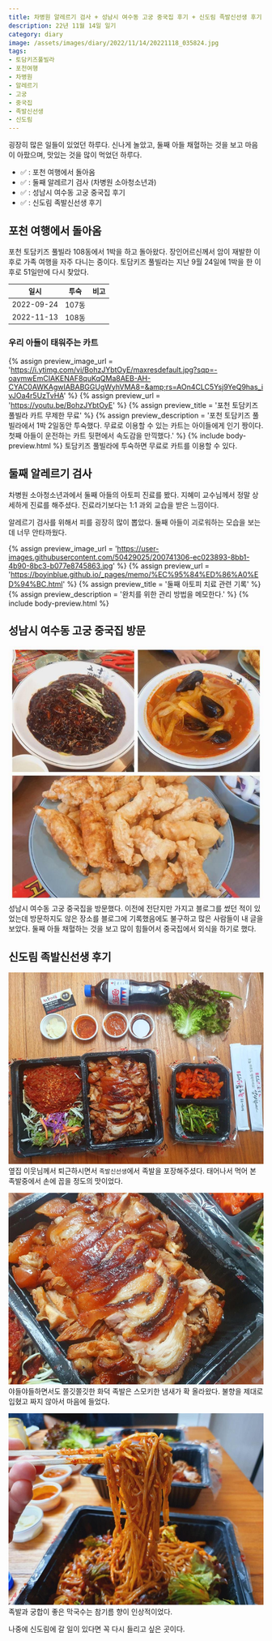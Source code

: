```yaml
---
title: 차병원 알레르기 검사 + 성남시 여수동 고궁 중국집 후기 + 신도림 족발신선생 후기
description: 22년 11월 14일 일기
category: diary
image: /assets/images/diary/2022/11/14/20221118_035824.jpg
tags:
- 토담키즈풀빌라
- 포천여행
- 차병원
- 알레르기
- 고궁
- 중국집
- 족발신선생
- 신도림
---
```



굉장히 많은 일들이 있었던 하루다. 
신나게 놀았고, 둘째 아들 채혈하는 것을 보고 마음이 아팠으며, 맛있는 것을 많이 먹었던 하루다. 


- ✅ : 포천 여행에서 돌아옴
- ✅ : 둘째 알레르기 검사 (차병원 소아청소년과)
- ✅ : 성남시 여수동 고궁 중국집 후기
- ✅ : 신도림 족발신선생 후기


포천 여행에서 돌아옴
---


포천 토담키즈 풀빌라 108동에서 1박을 하고 돌아왔다. 
장인어르신께서 암이 재발한 이후로 가족 여행을 자주 다니는 중이다. 
토담키즈 풀빌라는 지난 9월 24일에 1박을 한 이후로 51일만에 다시 찾았다. 


|일시|투숙|비고|
|---|---|---|
|2022-09-24|107동|   |
|2022-11-13|108동|   |


### 우리 아들이 태워주는 카트
{% assign preview_image_url = 'https://i.ytimg.com/vi/BohzJYbtOyE/maxresdefault.jpg?sqp=-oaymwEmCIAKENAF8quKqQMa8AEB-AH-CYAC0AWKAgwIABABGGUgWyhVMA8=&amp;rs=AOn4CLC5Ysj9YeQ9has_ivJOa4r5UzTvHA' %}
{% assign preview_url = 'https://youtu.be/BohzJYbtOyE' %}
{% assign preview_title = '포천 토담키즈 풀빌라 카트 무제한 무료' %}
{% assign preview_description = '포천 토담키즈 풀빌라에서 1박 2일동안 투숙했다. 무료로 이용할 수 있는 카트는 아이들에게 인기 짱이다. 첫째 아들이 운전하는 카트 뒷편에서 속도감을 만끽했다.' %}
{% include body-preview.html %}
토담키즈 풀빌라에 투숙하면 무료로 카트를 이용할 수 있다. 


둘째 알레르기 검사
---
차병원 소아청소년과에서 둘째 아들의 아토피 진료를 봤다. 
지혜미 교수님께서 정말 상세하게 진료를 해주셨다. 
진료라기보다는 1:1 과외 교습을 받은 느낌이다. 


알레르기 검사를 위해서 피를 굉장히 많이 뽑았다. 
둘째 아들이 괴로워하는 모습을 보는데 너무 안타까웠다. 


{% assign preview_image_url = 'https://user-images.githubusercontent.com/50429025/200741306-ec023893-8bb1-4b90-8bc3-b077e8745863.jpg' %}
{% assign preview_url = 'https://boyinblue.github.io/_pages/memo/%EC%95%84%ED%86%A0%ED%94%BC.html' %}
{% assign preview_title = '둘째 아토피 치료 관련 기록' %}
{% assign preview_description = '완치를 위한 관리 방법을 메모한다.' %}
{% include body-preview.html %}


성남시 여수동 고궁 중국집 방문
---
![](/assets/images/diary/2022/11/14/20221118_035824.jpg)
성남시 여수동 고궁 중국집을 방문했다. 
이전에 전단지만 가지고 블로그를 썼던 적이 있었는데 방문하지도 않은 장소를 블로그에 기록했음에도 불구하고 많은 사람들이 내 글을 보았다. 
둘째 아들 채혈하는 것을 보고 많이 힘들어서 중국집에서 외식을 하기로 했다. 


신도림 족발신선생 후기
---
![](/assets/images/diary/2022/11/14/20221114_190746.jpg)
옆집 이웃님께서 퇴근하시면서 `족발신선생`에서 족발을 포장해주셨다. 
태어나서 먹어 본 족발중에서 손에 꼽을 정도의 맛이었다. 


![](/assets/images/diary/2022/11/14/20221114_190749.jpg)
야들야들하면서도 쫄깃쫄깃한 화덕 족발은 스모키한 냄새가 확 올라왔다. 
불향을 제대로 입혔고 짜지 않아서 마음에 들었다. 


![](/assets/images/diary/2022/11/14/20221114_191130.jpg)
족발과 궁합이 좋은 막국수는 참기름 향이 인상적이었다. 


나중에 신도림에 갈 일이 있다면 꼭 다시 들리고 싶은 곳이다. 